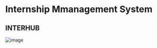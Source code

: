 # Internship Mmanagement System

## INTERHUB

![image](https://github.com/Mohamedsanime/internhub/assets/130512822/9890f175-92ab-4151-98e7-7871130974d3)

